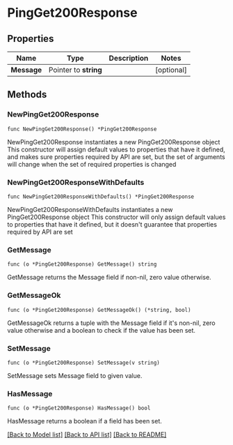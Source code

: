 # PingGet200Response

## Properties

Name | Type | Description | Notes
------------ | ------------- | ------------- | -------------
**Message** | Pointer to **string** |  | [optional] 

## Methods

### NewPingGet200Response

`func NewPingGet200Response() *PingGet200Response`

NewPingGet200Response instantiates a new PingGet200Response object
This constructor will assign default values to properties that have it defined,
and makes sure properties required by API are set, but the set of arguments
will change when the set of required properties is changed

### NewPingGet200ResponseWithDefaults

`func NewPingGet200ResponseWithDefaults() *PingGet200Response`

NewPingGet200ResponseWithDefaults instantiates a new PingGet200Response object
This constructor will only assign default values to properties that have it defined,
but it doesn't guarantee that properties required by API are set

### GetMessage

`func (o *PingGet200Response) GetMessage() string`

GetMessage returns the Message field if non-nil, zero value otherwise.

### GetMessageOk

`func (o *PingGet200Response) GetMessageOk() (*string, bool)`

GetMessageOk returns a tuple with the Message field if it's non-nil, zero value otherwise
and a boolean to check if the value has been set.

### SetMessage

`func (o *PingGet200Response) SetMessage(v string)`

SetMessage sets Message field to given value.

### HasMessage

`func (o *PingGet200Response) HasMessage() bool`

HasMessage returns a boolean if a field has been set.


[[Back to Model list]](../README.md#documentation-for-models) [[Back to API list]](../README.md#documentation-for-api-endpoints) [[Back to README]](../README.md)


